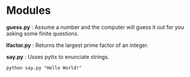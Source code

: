 Modules
=================
**guess.py** : Assume a number and the computer will guess it out for you asking some finite questions.

**lfactor.py** : Returns the largest prime factor of an integer.

**say.py** : Usses pyttx to enunciate strings.

	python say.py "Hello World!"